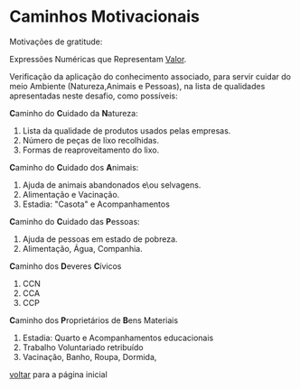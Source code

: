 # Caminhos Motivacionais

Motivações de gratitude:

Expressões Numéricas que Representam [Valor](./MOEDAS.md).

Verificação da aplicação do conhecimento associado, para servir cuidar do meio Ambiente (Natureza,Animais e Pessoas), na lista de qualidades apresentadas neste desafio, como possíveis:

<b>C</b>aminho do <b>C</b>uidado da <b>N</b>atureza:

1. Lista da qualidade de produtos usados pelas empresas.
2. Número de peças de lixo recolhidas.
3. Formas de reaproveitamento do lixo.

<b>C</b>aminho do <b>C</b>uidado dos <b>A</b>nimais:

1. Ajuda de animais abandonados e\ou selvagens.
2. Alimentação e Vacinação.
3. Estadia: "Casota" e Acompanhamentos

<b>C</b>aminho do <b>C</b>uidado das <b>P</b>essoas:

1. Ajuda de pessoas em estado de pobreza.
2. Alimentação, Água,  Companhia. 

<b>C</b>aminho dos <b>D</b>everes <b>C</b>ívicos

1. CCN
2. CCA
3. CCP

<b>C</b>aminho dos <b>P</b>roprietários de <b>B</b>ens Materiais

1. Estadia: Quarto e Acompanhamentos educacionais
2. Trabalho Voluntariado retribuído
3. Vacinação, Banho, Roupa, Dormida,

[voltar](./README.md) para a página inicial